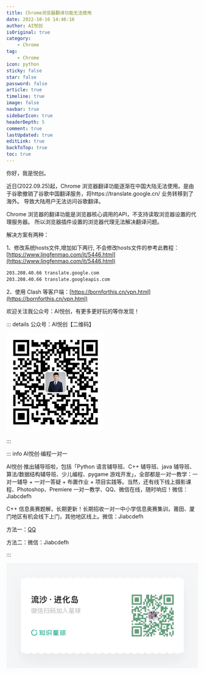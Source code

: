 ```yaml
---
title: Chrome浏览器翻译功能无法使用
date: 2022-10-16 14:46:16
author: AI悦创
isOriginal: true
category: 
    - Chrome
tag:
    - Chrome
icon: python
sticky: false
star: false
password: false
article: true
timeline: true
image: false
navbar: true
sidebarIcon: true
headerDepth: 5
comment: true
lastUpdated: true
editLink: true
backToTop: true
toc: true
---
```


你好，我是悦创。

近日(2022.09.25)起，Chrome 浏览器翻译功能逐渐在中国大陆无法使用。是由于谷歌撤销了谷歌中国翻译服务，将https://translate.google.cn/ 业务转移到了 海外。 导致大陆用户无法访问谷歌翻译。

Chrome 浏览器的翻译功能是浏览器核心调用的API，不支持读取浏览器设置的代理服务器。 所以浏览器插件设置的浏览器代理无法解决翻译问题。

解决方案有两种：

1、修改系统hosts文件,增加如下两行, 不会修改hosts文件的参考此教程：[https://www.lingfenmao.com/it/5446.html](https://www.lingfenmao.com/it/5446.html)

```cmd
203.208.40.66 translate.google.com
203.208.40.66 translate.googleapis.com
```

2、使用 Clash 等客户端：[https://bornforthis.cn/vpn.html](https://bornforthis.cn/vpn.html)

欢迎关注我公众号：AI悦创，有更多更好玩的等你发现！

::: details 公众号：AI悦创【二维码】

![](/gzh.jpg)

:::

::: info AI悦创·编程一对一

AI悦创·推出辅导班啦，包括「Python 语言辅导班、C++ 辅导班、java 辅导班、算法/数据结构辅导班、少儿编程、pygame 游戏开发」，全部都是一对一教学：一对一辅导 + 一对一答疑 + 布置作业 + 项目实践等。当然，还有线下线上摄影课程、Photoshop、Premiere 一对一教学、QQ、微信在线，随时响应！微信：Jiabcdefh

C++ 信息奥赛题解，长期更新！长期招收一对一中小学信息奥赛集训，莆田、厦门地区有机会线下上门，其他地区线上。微信：Jiabcdefh

方法一：[QQ](http://wpa.qq.com/msgrd?v=3&uin=1432803776&site=qq&menu=yes)

方法二：微信：Jiabcdefh

:::

![](/zsxq.jpg)
